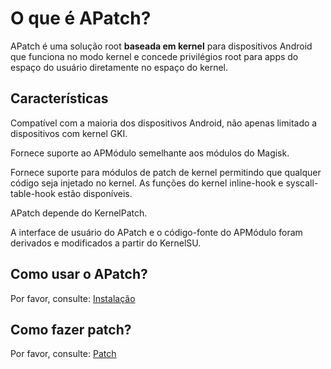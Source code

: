 # O que é APatch?

APatch é uma solução root **baseada em kernel** para dispositivos Android que funciona no modo kernel e concede privilégios root para apps do espaço do usuário diretamente no espaço do kernel.

## Características

Compatível com a maioria dos dispositivos Android, não apenas limitado a dispositivos com kernel GKI.

Fornece suporte ao APMódulo semelhante aos módulos do Magisk.

Fornece suporte para módulos de patch de kernel permitindo que qualquer código seja injetado no kernel. As funções do kernel inline-hook e syscall-table-hook estão disponíveis.

APatch depende do KernelPatch.

A interface de usuário do APatch e o código-fonte do APMódulo foram derivados e modificados a partir do KernelSU.

## Como usar o APatch?

Por favor, consulte: [Instalação](/pt_BR/install)

## Como fazer patch?

Por favor, consulte: [Patch](/pt_BR/patch)
